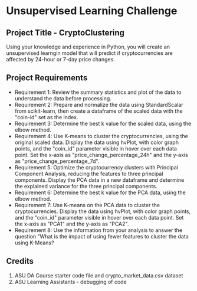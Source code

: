 # Unsupervised Learning Challenge 

## Project Title - CryptoClustering

Using your knowledge and experience in Python, you will create an unsupervised learngin model that will predict if cryptocurrencies are affected by 24-hour or 7-day price changes.

## Project Requirements
* Requirement 1: Review the summary statistics and plot of the data to understand the data before processing.
* Requirement 2: Prepare and normalize the data using StandardScalar from scikit-learn, then create a dataframe of the scaled data with the "coin-id" set as the index.
* Requirement 3: Determine the best k value for the scaled data, using the elbow method. 
* Requirement 4: Use K-means to cluster the cryptocurrencies, using the original scaled data. Display the data using hvPlot, with color graph points, and the "coin_id" parameter visible in hover over each data point. Set the x-axis as "price_change_percentage_24h" and the y-axis as "price_change_percentage_7d".
* Requirement 5: Optimize the cryptocurrency clusters with Principal Component Analysis, reducing the features to three principal components. Display the PCA data in a new dataframe and determine the explained variance for the three principal components.
* Requirement 6: Determine the best k value for the PCA data, using the elbow method.
* Requirement 7: Use K-means on the PCA data to cluster the cryptocurrencies. Display the data using hvPlot, with color graph points, and the "coin_id" parameter visible in hover over each data point. Set the x-axis as "PCA1" and the y-axis as "PCA2".
* Requirement 8: Use the information from your analysis to answer the question "What is the impact of using fewer features to cluster the data using K-Means?

## Credits 
1. ASU DA Course starter code file and crypto_market_data.csv dataset
2. ASU Learning Assistants - debugging of code
